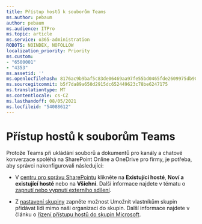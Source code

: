 ```yaml
---
title: Přístup hostů k souborům Teams
ms.author: pebaum
author: pebaum
ms.audience: ITPro
ms.topic: article
ms.service: o365-administration
ROBOTS: NOINDEX, NOFOLLOW
localization_priority: Priority
ms.custom:
- "6500001"
- "4353"
ms.assetid: ''
ms.openlocfilehash: 8176ac9b9baf5c83de06469aa97fe55bd0465fde2609975db90e361fb88343f9
ms.sourcegitcommit: b5f7da89a650d2915dc652449623c78be6247175
ms.translationtype: MT
ms.contentlocale: cs-CZ
ms.lasthandoff: 08/05/2021
ms.locfileid: "54088612"
---
```

# <a name="guest-access-to-teams-files"></a>Přístup hostů k souborům Teams

Protože Teams při ukládání souborů a dokumentů pro kanály a chatové konverzace spoléhá na SharePoint Online a OneDrive pro firmy, je potřeba, aby správci nakonfigurovali následující:

- V [centru pro správu SharePointu](https://admin.microsoft.com/sharepoint?page=sharing&modern=true) klikněte na **Existující hosté**, **Noví a existující hosté** nebo na **Všichni**. Další informace najdete v tématu o [zapnutí nebo vypnutí externího sdílení](https://docs.microsoft.com/sharepoint/turn-external-sharing-on-or-off).

- Z [nastavení skupiny](https://admin.microsoft.com/Adminportal/Home?source=applauncher#/Settings/Services/:/Settings/L1/O365Groups) zapněte možnost Umožnit vlastníkům skupin přidávat lidi mimo naši organizaci do skupin. Další informace najdete v článku o [řízení přístupu hostů do skupin Microsoft](https://docs.microsoft.com/microsoftteams/teams-dependencies#control-guest-access-in-office-365-groups).

